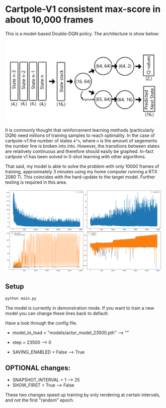 # Cartpole-V1 consistent max-score in about 10,000 frames

This is a model-based Double-DQN policy. The architecture is show below:

![Architecture](images/model_architecture.png)

It is commonly thought that reinforcement learning methods (particularly DQN) need millions of training samples to reach optimality.
In the case of cartpole-v1 the number of states `4^n`, where `n` is the amount of segements the number line is broken into into. However, the transitions between states are relatively continuous and therefore should easily be graphed. In-fact cartpole v1 has been solved in 0-shot learning with other algorithms.

That said, my model is able to solve the problem with only 10000 frames of training, approximately 3 minutes using my home computer running a RTX 2080 Ti.
This coincides with the hard-update to the target model. Further testing is required in this area.

![Graphs](images/full_screenshot.png)

## Setup

```python
python main.py
```

The model is currently in demonstration mode. If you want to train a new model you can change these lines back to default:

Have a look through the config file.

- model_to_load = "models/actor_model_23500.pth" --> ""

- step = 23500 --> 0

- SAVING_ENABLED = False --> True


## OPTIONAL changes:
- SNAPSHOT_INTERVAL = 1 --> 25
- SHOW_FIRST = True --> False

These two changes speed up training by only rendering at certain intervals, and not the first "random" epoch.

